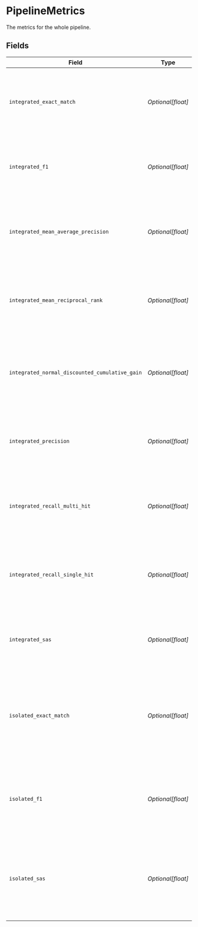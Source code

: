 # PipelineMetrics

The metrics for the whole pipeline.


## Fields

| Field                                                                                                                                                                                 | Type                                                                                                                                                                                  | Required                                                                                                                                                                              | Description                                                                                                                                                                           |
| ------------------------------------------------------------------------------------------------------------------------------------------------------------------------------------- | ------------------------------------------------------------------------------------------------------------------------------------------------------------------------------------- | ------------------------------------------------------------------------------------------------------------------------------------------------------------------------------------- | ------------------------------------------------------------------------------------------------------------------------------------------------------------------------------------- |
| `integrated_exact_match`                                                                                                                                                              | *Optional[float]*                                                                                                                                                                     | :heavy_minus_sign:                                                                                                                                                                    | The number of exact matches of the pipeline. For more information, see [Experiments and Metrics](https://docs.cloud.deepset.ai/docs/experiments-and-metrics)                          |
| `integrated_f1`                                                                                                                                                                       | *Optional[float]*                                                                                                                                                                     | :heavy_minus_sign:                                                                                                                                                                    | The F1 score of the pipeline. For more information, see [Experiments and Metrics](https://docs.cloud.deepset.ai/docs/experiments-and-metrics)                                         |
| `integrated_mean_average_precision`                                                                                                                                                   | *Optional[float]*                                                                                                                                                                     | :heavy_minus_sign:                                                                                                                                                                    | The mean average precision of the pipeline. For more information, see [Experiments and Metrics](https://docs.cloud.deepset.ai/docs/experiments-and-metrics)                           |
| `integrated_mean_reciprocal_rank`                                                                                                                                                     | *Optional[float]*                                                                                                                                                                     | :heavy_minus_sign:                                                                                                                                                                    | The mean reciprocal rank of the pipeline. For more information, see [Experiments and Metrics](https://docs.cloud.deepset.ai/docs/experiments-and-metrics)                             |
| `integrated_normal_discounted_cumulative_gain`                                                                                                                                        | *Optional[float]*                                                                                                                                                                     | :heavy_minus_sign:                                                                                                                                                                    | The normal discounted cumulative gain of the pipeline. For more information, see [Experiments and Metrics](https://docs.cloud.deepset.ai/docs/experiments-and-metrics)                |
| `integrated_precision`                                                                                                                                                                | *Optional[float]*                                                                                                                                                                     | :heavy_minus_sign:                                                                                                                                                                    | The precision of the pipeline. For more information, see [Experiments and Metrics](https://docs.cloud.deepset.ai/docs/experiments-and-metrics)                                        |
| `integrated_recall_multi_hit`                                                                                                                                                         | *Optional[float]*                                                                                                                                                                     | :heavy_minus_sign:                                                                                                                                                                    | The recall multi hit metric of the pipeline. For more information, see [Experiments and Metrics](https://docs.cloud.deepset.ai/docs/experiments-and-metrics)                          |
| `integrated_recall_single_hit`                                                                                                                                                        | *Optional[float]*                                                                                                                                                                     | :heavy_minus_sign:                                                                                                                                                                    | The recall single hit metric of the pipeline. For more information, see [Experiments and Metrics](https://docs.cloud.deepset.ai/docs/experiments-and-metrics)                         |
| `integrated_sas`                                                                                                                                                                      | *Optional[float]*                                                                                                                                                                     | :heavy_minus_sign:                                                                                                                                                                    | The SAS score of the pipeline. For more information, see [Experiments and Metrics](https://docs.cloud.deepset.ai/docs/experiments-and-metrics)                                        |
| `isolated_exact_match`                                                                                                                                                                | *Optional[float]*                                                                                                                                                                     | :heavy_minus_sign:                                                                                                                                                                    | The number of exact matches of the last answer_node in isolated mode. For more information, see [Experiments and Metrics](https://docs.cloud.deepset.ai/docs/experiments-and-metrics) |
| `isolated_f1`                                                                                                                                                                         | *Optional[float]*                                                                                                                                                                     | :heavy_minus_sign:                                                                                                                                                                    | The F1 score of the last answer_node in isolated mode. For more information, see [Experiments and Metrics](https://docs.cloud.deepset.ai/docs/experiments-and-metrics)                |
| `isolated_sas`                                                                                                                                                                        | *Optional[float]*                                                                                                                                                                     | :heavy_minus_sign:                                                                                                                                                                    | The SAS score of the last answer_node in isolated mode. For more information, see [Experiments and Metrics](https://docs.cloud.deepset.ai/docs/experiments-and-metrics)               |